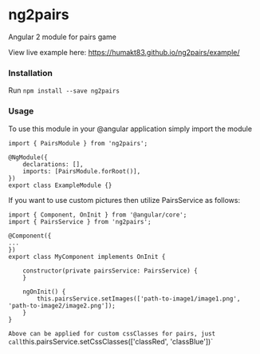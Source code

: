 # ng2pairs
Angular 2 module for pairs game

View live example here: https://humakt83.github.io/ng2pairs/example/

### Installation

Run `npm install --save ng2pairs`

### Usage

To use this module in your @angular application simply import the module

```
import { PairsModule } from 'ng2pairs';

@NgModule({
    declarations: [],
    imports: [PairsModule.forRoot()],
})
export class ExampleModule {}
```
If you want to use custom pictures then utilize PairsService as follows:

```
import { Component, OnInit } from '@angular/core';
import { PairsService } from 'ng2pairs';

@Component({
...
})
export class MyComponent implements OnInit {

    constructor(private pairsService: PairsService) {        
    }

    ngOnInit() {
        this.pairsService.setImages(['path-to-image1/image1.png', 'path-to-image2/image2.png']);
    }
}
```

`
Above can be applied for custom cssClasses for pairs, just call `this.pairsService.setCssClasses(['classRed', 'classBlue'])`
